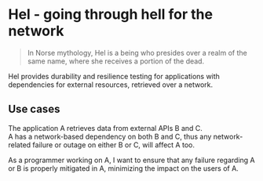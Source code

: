 # Hel - going through hell for the network

> In Norse mythology, Hel is a being who presides over a realm of
> the same name, where she receives a portion of the dead.

Hel provides durability and resilience testing for applications with
dependencies for external resources, retrieved over a network.

## Use cases
The application A retrieves data from external APIs B and C.  
A has a network-based dependency on both B and C, thus any
network-related failure or outage on either B or C, will affect
A too.

As a programmer working on A, I want to ensure that any failure
regarding A or B is properly mitigated in A, minimizing the impact
on the users of A.

